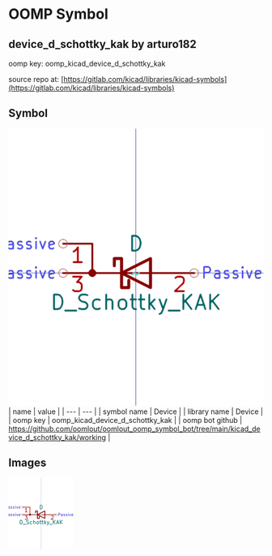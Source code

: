 # OOMP Symbol  
## device_d_schottky_kak  by arturo182  
  
oomp key: oomp_kicad_device_d_schottky_kak  
  
source repo at: [https://gitlab.com/kicad/libraries/kicad-symbols](https://gitlab.com/kicad/libraries/kicad-symbols)  
## Symbol  
  
[![working.png](working_600.png)](working.png)  
| name | value | 
| --- | --- | 
| symbol name | Device | 
| library name | Device | 
| oomp key | oomp_kicad_device_d_schottky_kak | 
| oomp bot github | https://github.com/oomlout/oomlout_oomp_symbol_bot/tree/main/kicad_device_d_schottky_kak/working | 
## Images  
  
[![working.png](working_140.png)](working.png)  
